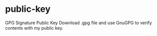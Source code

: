 # public-key
GPG Signature Public Key
Download .gpg file and use GnuGPG to verify contents with my public key.
